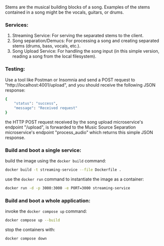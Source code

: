 Stems are the musical building blocks of a song. Examples of the stems contained in a song might be the vocals, guitars, or drums.

### Services:

1. Streaming Service: For serving the separated stems to the client.
2. Song separation/Demucs: For processing a song and creating separated stems (drums, bass, vocals, etc.).
3. Song Upload Service: For handling the song input (in this simple version, reading a song from the local filesystem).

### Testing:

Use a tool like Postman or Insomnia and send a POST request to "http://localhost:4001/upload", and you should receive the following JSON response:

```sh
{
	"status": "success",
	"message": "Received request"
}
```

the HTTP POST request received by the song upload microservice's endpoint "/upload", is forwarded to the Music Source Separation microservice's endpoint "process_audio" which returns this simple JSON response.

### Build and boot a single service:

build the image using the `docker build` command:

```sh
docker build -t streaming-service --file Dockerfile .
```

use the `docker run` command to instantiate the image as a container:

```sh
docker run -d -p 3000:3000 -e PORT=3000 streaming-service
```

### Build and boot a whole application:

invoke the `docker compose up` command:

```sh
docker compose up --build
```

stop the containers with:

```sh
docker compose down
```
